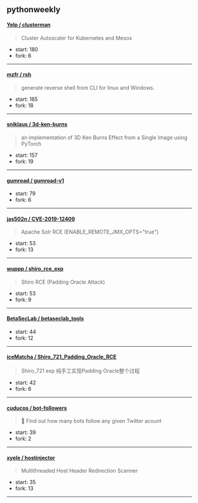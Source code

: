 ## pythonweekly

#### [Yelp / clusterman](https://github.com/Yelp/clusterman)

> Cluster Autoscaler for Kubernetes and Mesos

+ start: 180
+ fork: 6

----


#### [mzfr / rsh](https://github.com/mzfr/rsh)

> generate reverse shell from CLI for linux and Windows.

+ start: 165
+ fork: 18

----


#### [sniklaus / 3d-ken-burns](https://github.com/sniklaus/3d-ken-burns)

> an implementation of 3D Ken Burns Effect from a Single Image using PyTorch

+ start: 157
+ fork: 19

----


#### [gumroad / gumroad-v1](https://github.com/gumroad/gumroad-v1)

> 

+ start: 79
+ fork: 6

----


#### [jas502n / CVE-2019-12409](https://github.com/jas502n/CVE-2019-12409)

> Apache Solr RCE (ENABLE_REMOTE_JMX_OPTS="true")

+ start: 53
+ fork: 13

----


#### [wuppp / shiro_rce_exp](https://github.com/wuppp/shiro_rce_exp)

> Shiro RCE (Padding Oracle Attack)

+ start: 53
+ fork: 9

----


#### [BetaSecLab / betaseclab_tools](https://github.com/BetaSecLab/betaseclab_tools)

> 

+ start: 44
+ fork: 12

----


#### [iceMatcha / Shiro_721_Padding_Oracle_RCE](https://github.com/iceMatcha/Shiro_721_Padding_Oracle_RCE)

> Shiro_721 exp 纯手工实现Padding Oracle整个过程

+ start: 42
+ fork: 6

----


#### [cuducos / bot-followers](https://github.com/cuducos/bot-followers)

> 🍊 Find out how many bots follow any given Twitter acount

+ start: 39
+ fork: 2

----


#### [xyele / hostinjector](https://github.com/xyele/hostinjector)

> Multithreaded Host Header Redirection Scanner

+ start: 35
+ fork: 13

----

